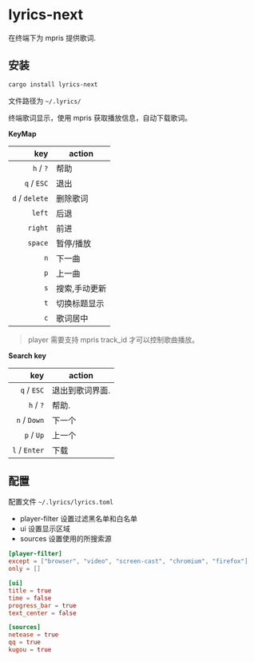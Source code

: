 # lyrics-next

在终端下为 mpris 提供歌词.

## 安装

```sh
cargo install lyrics-next
```

文件路径为 `~/.lyrics/`

终端歌词显示，使用 mpris 获取播放信息，自动下载歌词。

**KeyMap**

key            | action 
--------------:|------
`h` / `?`      | 帮助
`q` / `ESC`    | 退出
`d` / `delete` | 删除歌词
`left`         | 后退
`right`        | 前进
`space`        | 暂停/播放
`n`            | 下一曲
`p`            | 上一曲
`s`            | 搜索,手动更新
`t`            | 切换标题显示
`c`            | 歌词居中


> player 需要支持 mpris track_id 才可以控制歌曲播放。

**Search key**

key            | action 
--------------:|------
`q` / `ESC`    | 退出到歌词界面.
`h` / `?`      | 帮助.
`n` / `Down`   |下一个
`p` / `Up`     |上一个
`l` / `Enter`  |下载

## 配置

配置文件 `~/.lyrics/lyrics.toml`

- player-filter 设置过滤黑名单和白名单
- ui 设置显示区域
- sources 设置使用的所搜索源

```toml
[player-filter]
except = ["browser", "video", "screen-cast", "chromium", "firefox"]
only = []

[ui]
title = true
time = false
progress_bar = true
text_center = false

[sources]
netease = true
qq = true
kugou = true
```
